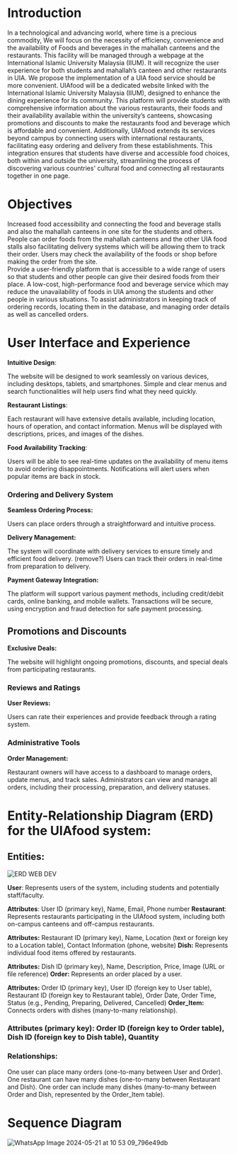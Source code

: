 
# Introduction
In a technological and advancing world, where time is a precious commodity, We will focus on  the necessity of efficiency, convenience and the availability of Foods and beverages in the mahallah canteens and the restaurants. This facility will be managed through a webpage at the International Islamic University Malaysia (IIUM). It will recognize the user experience for both students and mahallah’s canteen and other restaurants in UIA. 
We propose the implementation of a UIA food service should be more convenient. UIAfood will be a dedicated website linked with the International Islamic University Malaysia (IIUM), designed to enhance the dining experience for its community. This platform will provide students with comprehensive information about the various restaurants, their foods and their availability available within the university’s canteens, showcasing promotions and discounts to make the restaurants food and beverage which is affordable and convenient. Additionally, UIAfood extends its services beyond campus by connecting users with international restaurants, facilitating easy ordering and delivery from these establishments.
 This integration ensures that students have diverse and accessible food choices, both within and outside the university, streamlining the process of discovering various countries' cultural food and connecting all restaurants together in one page. 

# Objectives
Increased food accessibility and connecting the food and beverage stalls and also the mahallah canteens in one site for the students and others.
People can order foods from the mahallah canteens and the other UIA food stalls also facilitating delivery systems which will be allowing them to track their order.
Users may check the availability of the foods or shop before making the order from the site.     
Provide a user-friendly platform that is accessible to a wide range of users so that students and other people can give their desired foods from their place.
A low-cost, high-performance food and beverage service which may reduce the unavailability of foods in UIA among the students and other people in various situations.
To assist administrators in keeping track of ordering records, locating them in the database, and managing order details as well as cancelled orders.

					 				
			
# User Interface and Experience

 **Intuitive Design**:


The website will be designed to work seamlessly on various devices, including desktops, tablets, and smartphones.
Simple and clear menus and search functionalities will help users find what they need quickly.

**Restaurant Listings**:


Each restaurant will have extensive details available, including location, hours of operation, and contact information.
Menus will be displayed with descriptions, prices, and images of the dishes.

**Food Availability Tracking**:

Users will be able to see real-time updates on the availability of menu items to avoid ordering disappointments.
Notifications will alert users when popular items are back in stock.

### Ordering and Delivery System

**Seamless Ordering Process:**

Users can place orders through a straightforward and intuitive process.

**Delivery Management:**

The system will coordinate with delivery services to ensure timely and efficient food delivery. (remove?)
Users can track their orders in real-time from preparation to delivery.

**Payment Gateway Integration:**

The platform will support various payment methods, including credit/debit cards, online banking, and mobile wallets.
Transactions will be secure, using encryption and fraud detection for safe payment processing.

## Promotions and Discounts

**Exclusive Deals:**

The website will highlight ongoing promotions, discounts, and special deals from participating restaurants.

### Reviews and Ratings

**User Reviews:**

Users can rate their experiences and provide feedback through a rating system.

### Administrative Tools

**Order Management:**

Restaurant owners will have access to a dashboard to manage orders, update menus, and track sales.
Administrators can view and manage all orders, including their processing, preparation, and delivery statuses.


# Entity-Relationship Diagram (ERD) for the UIAfood system:


## Entities:
![ERD WEB DEV](https://github.com/tanvironb/webdev/assets/170326332/7db17011-9c5c-46b4-b2de-2de0c9f03f91)

**User**: Represents users of the system, including students and potentially staff/faculty.

**Attributes**: User ID (primary key), Name, Email, Phone number
**Restaurant**: Represents restaurants participating in the UIAfood system, including both on-campus canteens and off-campus restaurants.


**Attributes:** Restaurant ID (primary key), Name, Location (text or foreign key to a Location table), Contact Information (phone, website)
**Dish:** Represents individual food items offered by restaurants.


**Attributes:** Dish ID (primary key), Name, Description, Price, Image (URL or file reference)
**Order:** Represents an order placed by a user.


**Attributes:** Order ID (primary key), User ID (foreign key to User table), Restaurant ID (foreign key to Restaurant table), Order Date, Order Time, Status (e.g., Pending, Preparing, Delivered, Cancelled)
**Order_Item:** Connects orders with dishes (many-to-many relationship).


### Attributes (primary key): Order ID (foreign key to Order table), Dish ID (foreign key to Dish table), Quantity
### Relationships:
One user can place many orders (one-to-many between User and Order).
One restaurant can have many dishes (one-to-many between Restaurant and Dish).
One order can include many dishes (many-to-many between Order and Dish, represented by the Order_Item table).

# Sequence Diagram

![WhatsApp Image 2024-05-21 at 10 53 09_796e49db](https://github.com/tanvironb/webdev/assets/170326332/8e0c1807-cbef-4e9a-af55-5e5db810e61e)

